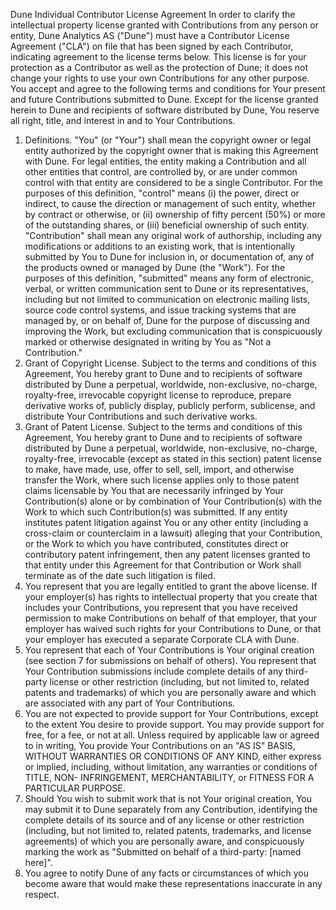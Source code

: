 Dune Individual Contributor License Agreement
In order to clarify the intellectual property license granted with Contributions from any person or entity, Dune Analytics AS ("Dune") must have a Contributor License Agreement ("CLA") on file that has been signed by each Contributor, indicating agreement to the license terms below. This license is for your protection as a Contributor as well as the protection of Dune; it does not change your rights to use your own Contributions for any other purpose.
You accept and agree to the following terms and conditions for Your present and future Contributions submitted to Dune. Except for the license granted herein to Dune and recipients of software distributed by Dune, You reserve all right, title, and interest in and to Your Contributions.
1. Definitions.
  "You" (or "Your") shall mean the copyright owner or legal entity authorized by the copyright owner that is making this Agreement with Dune. For legal entities, the entity making a Contribution and all other entities that control, are controlled by, or are under common control with that entity are considered to be a single Contributor. For the purposes of this definition, "control" means (i) the power, direct or indirect, to cause the direction or management of such entity, whether by contract or otherwise, or (ii) ownership of fifty percent (50%) or more of the outstanding shares, or (iii) beneficial ownership of such entity.
  "Contribution" shall mean any original work of authorship, including any modifications or additions to an existing work, that is intentionally submitted by You to Dune for inclusion in, or documentation of, any of the products owned or managed by Dune (the "Work"). For the purposes of this definition, "submitted" means any form of electronic, verbal, or written communication sent to Dune or its representatives, including but not limited to communication on electronic mailing lists, source code control systems, and issue tracking systems that are managed by, or on behalf of, Dune for the purpose of discussing and improving the Work, but excluding communication that is conspicuously marked or otherwise designated in writing by You as "Not a Contribution."
2. Grant of Copyright License. Subject to the terms and conditions of this Agreement, You hereby grant to Dune and to recipients of software distributed by Dune a perpetual, worldwide, non-exclusive, no-charge, royalty-free, irrevocable copyright license to reproduce, prepare derivative works of, publicly display, publicly perform, sublicense, and distribute Your Contributions and such derivative works.
3. Grant of Patent License. Subject to the terms and conditions of this Agreement, You hereby grant to Dune and to recipients of software distributed by Dune a perpetual, worldwide, non-exclusive, no-charge, royalty-free, irrevocable (except as stated in this section) patent license to make, have made, use, offer to sell, sell, import, and otherwise transfer the Work, where such license applies only to those patent claims licensable by You that are necessarily infringed by Your Contribution(s) alone or by combination of Your Contribution(s) with the Work to which such Contribution(s) was submitted. If any entity institutes patent litigation against You or any other entity (including a cross-claim or counterclaim in a lawsuit) alleging that your Contribution, or the Work to which you have contributed, constitutes direct or contributory patent infringement, then any patent licenses granted to that entity under this Agreement for that Contribution or Work shall terminate as of the date such litigation is filed.
4. You represent that you are legally entitled to grant the above license. If your employer(s) has rights to intellectual property that you create that includes your Contributions, you represent that you have received permission to make Contributions on behalf of that employer, that your employer has waived such rights for your Contributions to Dune, or that your employer has executed a separate Corporate CLA with Dune.
5. You represent that each of Your Contributions is Your original creation (see section 7 for submissions on behalf of others). You represent that Your Contribution submissions include complete details of any third-party license or other restriction (including, but not limited to, related patents and trademarks) of which you are personally aware and which are associated with any part of Your Contributions.
6. You are not expected to provide support for Your Contributions, except to the extent You desire to provide support. You may provide support for free, for a fee, or not at all. Unless required by applicable law or agreed to in writing, You provide Your Contributions on an "AS IS" BASIS, WITHOUT WARRANTIES OR CONDITIONS OF ANY KIND, either express or implied, including, without limitation, any warranties or conditions of TITLE, NON- INFRINGEMENT, MERCHANTABILITY, or FITNESS FOR A PARTICULAR PURPOSE.
7. Should You wish to submit work that is not Your original creation, You may submit it to Dune separately from any Contribution, identifying the complete details of its source and of any license or other restriction (including, but not limited to, related patents, trademarks, and license agreements) of which you are personally aware, and conspicuously marking the work as "Submitted on behalf of a third-party: [named here]".
8. You agree to notify Dune of any facts or circumstances of which you become aware that would make these representations inaccurate in any respect.
